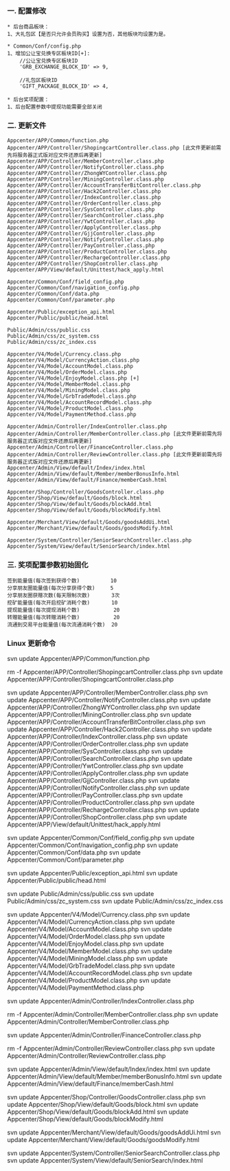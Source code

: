 ### 一. 配置修改

	* 后台商品板块：
	1、大礼包区【是否只允许会员购买】设置为否，其他板块均设置为是。
	
	* Common/Conf/config.php
	1、增加公让宝兑换专区板块ID[+]: 
		//公让宝兑换专区板块ID
		'GRB_EXCHANGE_BLOCK_ID' => 9,
		
		//礼包区板块ID
		'GIFT_PACKAGE_BLOCK_ID' => 4,
	
	* 后台奖项配置：
	1、后台配置参数中提现功能需要全部关闭
	

### 二. 更新文件

	Appcenter/APP/Common/function.php
	Appcenter/APP/Controller/ShopingcartController.class.php [此文件更新前需先将服务器正式版对应文件还原后再更新]
	Appcenter/APP/Controller/MemberController.class.php
	Appcenter/APP/Controller/NotifyController.class.php
	Appcenter/APP/Controller/ZhongWYController.class.php
	Appcenter/APP/Controller/MiningController.class.php
	Appcenter/APP/Controller/AccountTransferBitController.class.php
	Appcenter/APP/Controller/Hack2Controller.class.php
	Appcenter/APP/Controller/IndexController.class.php
	Appcenter/APP/Controller/OrderController.class.php
	Appcenter/APP/Controller/SysController.class.php
	Appcenter/APP/Controller/SearchController.class.php
	Appcenter/APP/Controller/YwtController.class.php
	Appcenter/APP/Controller/ApplyController.class.php
	Appcenter/APP/Controller/GjjController.class.php
	Appcenter/APP/Controller/NotifyController.class.php
	Appcenter/APP/Controller/PayController.class.php
	Appcenter/APP/Controller/ProductController.class.php
	Appcenter/APP/Controller/RechargeController.class.php
	Appcenter/APP/Controller/ShopController.class.php
	Appcenter/APP/View/default/Unittest/hack_apply.html
	
	Appcenter/Common/Conf/field_config.php
	Appcenter/Common/Conf/navigation_config.php
	Appcenter/Common/Conf/data.php
	Appcenter/Common/Conf/parameter.php
	
	Appcenter/Public/exception_api.html
	Appcenter/Public/public/head.html

	Public/Admin/css/public.css
	Public/Admin/css/zc_system.css
	Public/Admin/css/zc_index.css
	
	Appcenter/V4/Model/Currency.class.php
	Appcenter/V4/Model/CurrencyAction.class.php
	Appcenter/V4/Model/AccountModel.class.php
	Appcenter/V4/Model/OrderModel.class.php
	Appcenter/V4/Model/EnjoyModel.class.php [+]
	Appcenter/V4/Model/MemberModel.class.php
	Appcenter/V4/Model/MiningModel.class.php
	Appcenter/V4/Model/GrbTradeModel.class.php
	Appcenter/V4/Model/AccountRecordModel.class.php
	Appcenter/V4/Model/ProductModel.class.php
	Appcenter/V4/Model/PaymentMethod.class.php
	
	Appcenter/Admin/Controller/IndexController.class.php
	Appcenter/Admin/Controller/MemberController.class.php [此文件更新前需先将服务器正式版对应文件还原后再更新]
	Appcenter/Admin/Controller/FinanceController.class.php
	Appcenter/Admin/Controller/ReviewController.class.php [此文件更新前需先将服务器正式版对应文件还原后再更新]
	Appcenter/Admin/View/default/Index/index.html
	Appcenter/Admin/View/default/Member/memberBonusInfo.html
	Appcenter/Admin/View/default/Finance/memberCash.html
	
	Appcenter/Shop/Controller/GoodsController.class.php
	Appcenter/Shop/View/default/Goods/block.html
	Appcenter/Shop/View/default/Goods/blockAdd.html
	Appcenter/Shop/View/default/Goods/blockModify.html

	Appcenter/Merchant/View/default/Goods/goodsAddUi.html
	Appcenter/Merchant/View/default/Goods/goodsModify.html

	Appcenter/System/Controller/SeniorSearchController.class.php
	Appcenter/System/View/default/SeniorSearch/index.html


### 三. 奖项配置参数初始固化

	签到能量值(每次签到获得个数)          10
	分享朋友圈能量值(每次分享获得个数)     5
	分享朋友圈获赠次数(每天限制次数)       3次
	挖矿能量值(每次开启挖矿消耗个数)       10
	提现能量值(每次提现消耗个数)           20
	转赠能量值(每次转赠消耗个数)           20
	流通到交易平台能量值(每次流通消耗个数)  20
	
	
### Linux 更新命令
svn update Appcenter/APP/Common/function.php

rm -f Appcenter/APP/Controller/ShopingcartController.class.php
svn update Appcenter/APP/Controller/ShopingcartController.class.php

svn update Appcenter/APP/Controller/MemberController.class.php
svn update Appcenter/APP/Controller/NotifyController.class.php
svn update Appcenter/APP/Controller/ZhongWYController.class.php
svn update Appcenter/APP/Controller/MiningController.class.php
svn update Appcenter/APP/Controller/AccountTransferBitController.class.php
svn update Appcenter/APP/Controller/Hack2Controller.class.php
svn update Appcenter/APP/Controller/IndexController.class.php
svn update Appcenter/APP/Controller/OrderController.class.php
svn update Appcenter/APP/Controller/SysController.class.php
svn update Appcenter/APP/Controller/SearchController.class.php
svn update Appcenter/APP/Controller/YwtController.class.php
svn update Appcenter/APP/Controller/ApplyController.class.php
svn update Appcenter/APP/Controller/GjjController.class.php
svn update Appcenter/APP/Controller/NotifyController.class.php
svn update Appcenter/APP/Controller/PayController.class.php
svn update Appcenter/APP/Controller/ProductController.class.php
svn update Appcenter/APP/Controller/RechargeController.class.php
svn update Appcenter/APP/Controller/ShopController.class.php
svn update Appcenter/APP/View/default/Unittest/hack_apply.html

svn update Appcenter/Common/Conf/field_config.php
svn update Appcenter/Common/Conf/navigation_config.php
svn update Appcenter/Common/Conf/data.php
svn update Appcenter/Common/Conf/parameter.php

svn update Appcenter/Public/exception_api.html
svn update Appcenter/Public/public/head.html

svn update Public/Admin/css/public.css
svn update Public/Admin/css/zc_system.css
svn update Public/Admin/css/zc_index.css

svn update Appcenter/V4/Model/Currency.class.php
svn update Appcenter/V4/Model/CurrencyAction.class.php
svn update Appcenter/V4/Model/AccountModel.class.php
svn update Appcenter/V4/Model/OrderModel.class.php
svn update Appcenter/V4/Model/EnjoyModel.class.php
svn update Appcenter/V4/Model/MemberModel.class.php
svn update Appcenter/V4/Model/MiningModel.class.php
svn update Appcenter/V4/Model/GrbTradeModel.class.php
svn update Appcenter/V4/Model/AccountRecordModel.class.php
svn update Appcenter/V4/Model/ProductModel.class.php
svn update Appcenter/V4/Model/PaymentMethod.class.php

svn update Appcenter/Admin/Controller/IndexController.class.php

rm -f Appcenter/Admin/Controller/MemberController.class.php
svn update Appcenter/Admin/Controller/MemberController.class.php

svn update Appcenter/Admin/Controller/FinanceController.class.php

rm -f Appcenter/Admin/Controller/ReviewController.class.php
svn update Appcenter/Admin/Controller/ReviewController.class.php

svn update Appcenter/Admin/View/default/Index/index.html
svn update Appcenter/Admin/View/default/Member/memberBonusInfo.html
svn update Appcenter/Admin/View/default/Finance/memberCash.html
 
svn update Appcenter/Shop/Controller/GoodsController.class.php
svn update Appcenter/Shop/View/default/Goods/block.html
svn update Appcenter/Shop/View/default/Goods/blockAdd.html
svn update Appcenter/Shop/View/default/Goods/blockModify.html

svn update Appcenter/Merchant/View/default/Goods/goodsAddUi.html
svn update Appcenter/Merchant/View/default/Goods/goodsModify.html

svn update Appcenter/System/Controller/SeniorSearchController.class.php
svn update Appcenter/System/View/default/SeniorSearch/index.html
